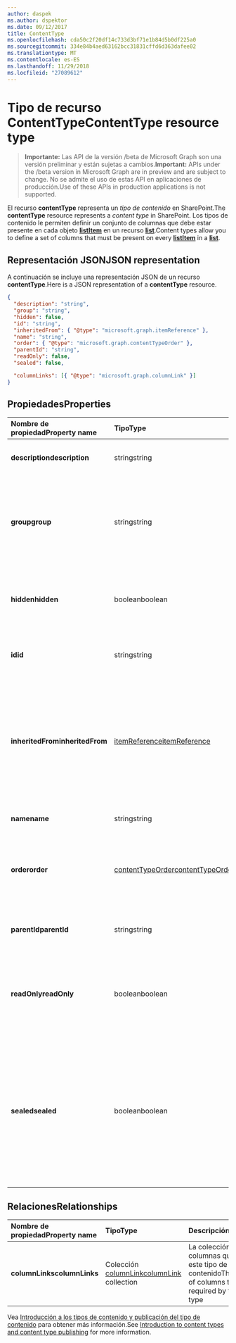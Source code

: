```yaml
---
author: daspek
ms.author: dspektor
ms.date: 09/12/2017
title: ContentType
ms.openlocfilehash: cda50c2f20df14c733d3bf71e1b84d5b0df225a0
ms.sourcegitcommit: 334e84b4aed63162bcc31831cffd6d363dafee02
ms.translationtype: MT
ms.contentlocale: es-ES
ms.lasthandoff: 11/29/2018
ms.locfileid: "27089612"
---
```

# <a name="contenttype-resource-type"></a><span data-ttu-id="cf509-102">Tipo de recurso ContentType</span><span class="sxs-lookup"><span data-stu-id="cf509-102">ContentType resource type</span></span>

> <span data-ttu-id="cf509-103">**Importante:** Las API de la versión /beta de Microsoft Graph son una versión preliminar y están sujetas a cambios.</span><span class="sxs-lookup"><span data-stu-id="cf509-103">**Important:** APIs under the /beta version in Microsoft Graph are in preview and are subject to change.</span></span> <span data-ttu-id="cf509-104">No se admite el uso de estas API en aplicaciones de producción.</span><span class="sxs-lookup"><span data-stu-id="cf509-104">Use of these APIs in production applications is not supported.</span></span>

<span data-ttu-id="cf509-105">El recurso **contentType** representa un _tipo de contenido_ en SharePoint.</span><span class="sxs-lookup"><span data-stu-id="cf509-105">The **contentType** resource represents a _content type_ in SharePoint.</span></span>
<span data-ttu-id="cf509-106">Los tipos de contenido le permiten definir un conjunto de columnas que debe estar presente en cada objeto [**listItem**][listItem] en un recurso [**list**][list].</span><span class="sxs-lookup"><span data-stu-id="cf509-106">Content types allow you to define a set of columns that must be present on every [**listItem**][listItem] in a [**list**][list].</span></span>

[list]: list.md
[listItem]: listitem.md

## <a name="json-representation"></a><span data-ttu-id="cf509-107">Representación JSON</span><span class="sxs-lookup"><span data-stu-id="cf509-107">JSON representation</span></span>

<span data-ttu-id="cf509-108">A continuación se incluye una representación JSON de un recurso **contentType**.</span><span class="sxs-lookup"><span data-stu-id="cf509-108">Here is a JSON representation of a **contentType** resource.</span></span>
<!-- { "blockType": "resource", "@odata.type": "microsoft.graph.contentType" } -->

```json
{
  "description": "string",
  "group": "string",
  "hidden": false,
  "id": "string",
  "inheritedFrom": { "@type": "microsoft.graph.itemReference" },
  "name": "string",
  "order": { "@type": "microsoft.graph.contentTypeOrder" },
  "parentId": "string",
  "readOnly": false,
  "sealed": false,

  "columnLinks": [{ "@type": "microsoft.graph.columnLink" }]
}
```

## <a name="properties"></a><span data-ttu-id="cf509-109">Propiedades</span><span class="sxs-lookup"><span data-stu-id="cf509-109">Properties</span></span>

| <span data-ttu-id="cf509-110">Nombre de propiedad</span><span class="sxs-lookup"><span data-stu-id="cf509-110">Property name</span></span>     | <span data-ttu-id="cf509-111">Tipo</span><span class="sxs-lookup"><span data-stu-id="cf509-111">Type</span></span>                 | <span data-ttu-id="cf509-112">Descripción</span><span class="sxs-lookup"><span data-stu-id="cf509-112">Description</span></span>
|:------------------|:---------------------|:----------------------------------
| <span data-ttu-id="cf509-113">**description**</span><span class="sxs-lookup"><span data-stu-id="cf509-113">**description**</span></span>   | <span data-ttu-id="cf509-114">string</span><span class="sxs-lookup"><span data-stu-id="cf509-114">string</span></span>               | <span data-ttu-id="cf509-115">Texto descriptivo del elemento.</span><span class="sxs-lookup"><span data-stu-id="cf509-115">The descriptive text for the item.</span></span>
| <span data-ttu-id="cf509-116">**group**</span><span class="sxs-lookup"><span data-stu-id="cf509-116">**group**</span></span>         | <span data-ttu-id="cf509-117">string</span><span class="sxs-lookup"><span data-stu-id="cf509-117">string</span></span>               | <span data-ttu-id="cf509-118">El nombre del grupo al que pertenece este tipo de contenido.</span><span class="sxs-lookup"><span data-stu-id="cf509-118">The name of the group this content type belongs to.</span></span> <span data-ttu-id="cf509-119">Ayuda a organizar los tipos de contenido relacionados.</span><span class="sxs-lookup"><span data-stu-id="cf509-119">Helps organize related content types.</span></span>
| <span data-ttu-id="cf509-120">**hidden**</span><span class="sxs-lookup"><span data-stu-id="cf509-120">**hidden**</span></span>        | <span data-ttu-id="cf509-121">boolean</span><span class="sxs-lookup"><span data-stu-id="cf509-121">boolean</span></span>              | <span data-ttu-id="cf509-122">Indica si el tipo de contenido está oculto en el menú "Nuevo" de la lista.</span><span class="sxs-lookup"><span data-stu-id="cf509-122">Indicates whether the content type is hidden in the list's 'New' menu.</span></span>
| <span data-ttu-id="cf509-123">**id**</span><span class="sxs-lookup"><span data-stu-id="cf509-123">**id**</span></span>            | <span data-ttu-id="cf509-124">string</span><span class="sxs-lookup"><span data-stu-id="cf509-124">string</span></span>               | <span data-ttu-id="cf509-125">El identificador único del tipo de contenido.</span><span class="sxs-lookup"><span data-stu-id="cf509-125">The unique identifier of the content type.</span></span>
| <span data-ttu-id="cf509-126">**inheritedFrom**</span><span class="sxs-lookup"><span data-stu-id="cf509-126">**inheritedFrom**</span></span> | <span data-ttu-id="cf509-127">[itemReference][]</span><span class="sxs-lookup"><span data-stu-id="cf509-127">[itemReference][]</span></span>    | <span data-ttu-id="cf509-128">Si este tipo de contenido se hereda de otro ámbito (por ejemplo, un sitio), proporciona una referencia al elemento en que se define el tipo de contenido.</span><span class="sxs-lookup"><span data-stu-id="cf509-128">If this content type is inherited from another scope (like a site), provides a reference to the item where the content type is defined.</span></span>
| <span data-ttu-id="cf509-129">**name**</span><span class="sxs-lookup"><span data-stu-id="cf509-129">**name**</span></span>          | <span data-ttu-id="cf509-130">string</span><span class="sxs-lookup"><span data-stu-id="cf509-130">string</span></span>               | <span data-ttu-id="cf509-131">El nombre del tipo de contenido.</span><span class="sxs-lookup"><span data-stu-id="cf509-131">The name of the content type.</span></span>
| <span data-ttu-id="cf509-132">**order**</span><span class="sxs-lookup"><span data-stu-id="cf509-132">**order**</span></span>         | <span data-ttu-id="cf509-133">[contentTypeOrder][]</span><span class="sxs-lookup"><span data-stu-id="cf509-133">[contentTypeOrder][]</span></span> | <span data-ttu-id="cf509-134">Especifica el orden en el que aparece el tipo de contenido en la interfaz de usuario de selección.</span><span class="sxs-lookup"><span data-stu-id="cf509-134">Specifies the order in which the content type appears in the selection UI.</span></span>
| <span data-ttu-id="cf509-135">**parentId**</span><span class="sxs-lookup"><span data-stu-id="cf509-135">**parentId**</span></span>      | <span data-ttu-id="cf509-136">string</span><span class="sxs-lookup"><span data-stu-id="cf509-136">string</span></span>               | <span data-ttu-id="cf509-137">El identificador único del tipo de contenido.</span><span class="sxs-lookup"><span data-stu-id="cf509-137">The unique identifier of the content type.</span></span>
| <span data-ttu-id="cf509-138">**readOnly**</span><span class="sxs-lookup"><span data-stu-id="cf509-138">**readOnly**</span></span>      | <span data-ttu-id="cf509-139">boolean</span><span class="sxs-lookup"><span data-stu-id="cf509-139">boolean</span></span>              | <span data-ttu-id="cf509-140">Si es `true`, no se puede modificar el tipo de contenido, a menos que este valor se establezca primero en `false`.</span><span class="sxs-lookup"><span data-stu-id="cf509-140">If `true`, the content type cannot be modified unless this value is first set to `false`.</span></span>
| <span data-ttu-id="cf509-141">**sealed**</span><span class="sxs-lookup"><span data-stu-id="cf509-141">**sealed**</span></span>        | <span data-ttu-id="cf509-142">boolean</span><span class="sxs-lookup"><span data-stu-id="cf509-142">boolean</span></span>              | <span data-ttu-id="cf509-143">Si es `true`, los usuarios no pueden modificar el tipo de contenido, ni a través de operaciones de inserción.</span><span class="sxs-lookup"><span data-stu-id="cf509-143">If `true`, the content type cannot be modified by users or through push-down operations.</span></span> <span data-ttu-id="cf509-144">Solo los administradores de la colección de sitios pueden sellar o quitar el sello de los tipos de contenido.</span><span class="sxs-lookup"><span data-stu-id="cf509-144">Only site collection administrators can seal or unseal content types.</span></span>

## <a name="relationships"></a><span data-ttu-id="cf509-145">Relaciones</span><span class="sxs-lookup"><span data-stu-id="cf509-145">Relationships</span></span>

| <span data-ttu-id="cf509-146">Nombre de propiedad</span><span class="sxs-lookup"><span data-stu-id="cf509-146">Property name</span></span>   | <span data-ttu-id="cf509-147">Tipo</span><span class="sxs-lookup"><span data-stu-id="cf509-147">Type</span></span>                      | <span data-ttu-id="cf509-148">Descripción</span><span class="sxs-lookup"><span data-stu-id="cf509-148">Description</span></span>
|:----------------|:--------------------------|:-------------------------------
| <span data-ttu-id="cf509-149">**columnLinks**</span><span class="sxs-lookup"><span data-stu-id="cf509-149">**columnLinks**</span></span> | <span data-ttu-id="cf509-150">Colección [columnLink][]</span><span class="sxs-lookup"><span data-stu-id="cf509-150">[columnLink][] collection</span></span> | <span data-ttu-id="cf509-151">La colección de columnas que requiere este tipo de contenido</span><span class="sxs-lookup"><span data-stu-id="cf509-151">The collection of columns that are required by this content type</span></span>

<span data-ttu-id="cf509-152">Vea [Introducción a los tipos de contenido y publicación del tipo de contenido][contentTypeIntro] para obtener más información.</span><span class="sxs-lookup"><span data-stu-id="cf509-152">See [Introduction to content types and content type publishing][contentTypeIntro] for more information.</span></span>

[columnLink]: columnlink.md
[contentTypeIntro]: https://support.office.com/en-us/article/Introduction-to-content-types-and-content-type-publishing-e1277a2e-a1e8-4473-9126-91a0647766e5
[itemReference]: itemreference.md
[contentTypeOrder]: contenttypeorder.md

<!-- {
  "type": "#page.annotation",
  "description": "",
  "keywords": "",
  "section": "documentation",
  "tocPath": "Resources/ContentType"
} -->
